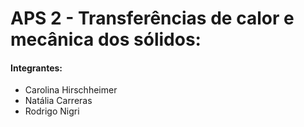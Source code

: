 # APS 2 - Transferências de calor e mecânica dos sólidos:
#### Integrantes:
  - Carolina Hirschheimer
  - Natália Carreras
  - Rodrigo Nigri

